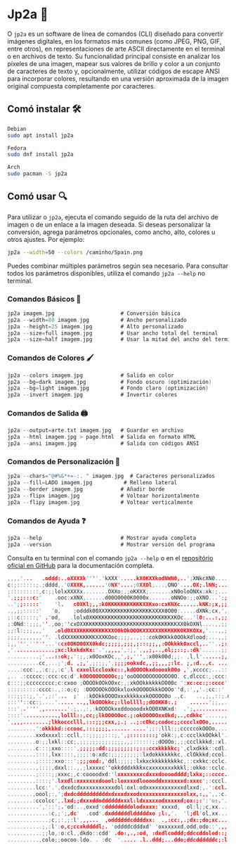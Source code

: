 # Jp2a 🎨

O ``` jp2a ``` es un software de línea de comandos (CLI) diseñado para convertir imágenes digitales, en los formatos más comunes (como JPEG, PNG, GIF, entre otros), en representaciones de arte ASCII directamente en el terminal o en archivos de texto. Su funcionalidad principal consiste en analizar los píxeles de una imagen, mapear sus valores de brillo y color a un conjunto de caracteres de texto y, opcionalmente, utilizar códigos de escape ANSI para incorporar colores, resultando en una versión aproximada de la imagen original compuesta completamente por caracteres.

## Comó instalar 🛠

```bash
Debian
sudo apt install jp2a
```
```bash
Fedora
sudo dnf install jp2a
```
```bash
Arch
sudo pacman -S jp2a
```
## Comó usar 🔍

Para utilizar o ```jp2a```, ejecuta el comando seguido de la ruta del archivo de imagen o de un enlace a la imagen deseada. Si deseas personalizar la conversión, agrega parámetros opcionales, como ancho, alto, colores u otros ajustes. Por ejemplo:

```bash
jp2a --width=50 --colors /caminho/Spain.png
```
Puedes combinar múltiples parámetros según sea necesario. Para consultar todos los parámetros disponibles, utiliza el comando ```jp2a --help``` no terminal.

### Comandos Básicos 🧰
```c
jp2a imagem.jpg                     # Conversión básica
jp2a --width=80 imagem.jpg          # Ancho personalizado
jp2a --height=25 imagem.jpg         # Alto personalizado
jp2a --size=full imagem.jpg         # Usar ancho total del terminal
jp2a --size=half imagem.jpg         # Usar la mitad del ancho del terminal
```
### Comandos de Colores 🖌️
```c
jp2a --colors imagem.jpg            # Salida en color
jp2a --bg=dark imagem.jpg           # Fondo oscuro (optimización)
jp2a --bg=light imagem.jpg          # Fondo claro (optimización)
jp2a --invert imagem.jpg            # Invertir colores
```
### Comandos de Salida 🖨️
```c
jp2a --output=arte.txt imagem.jpg   # Guardar en archivo
jp2a --html imagem.jpg > page.html  # Salida en formato HTML
jp2a --ansi imagem.jpg              # Salida con códigos ANSI
```
### Comandos de Personalización 🧩
```c
jp2a --chars="@#%&*+=-:. " imagem.jpg  # Caracteres personalizados
jp2a --fill=LADO imagem.jpg          # Relleno lateral
jp2a --border imagem.jpg            # Añadir borde
jp2a --flipx imagem.jpg             # Voltear horizontalmente
jp2a --flipy imagem.jpg             # Voltear verticalmente
```
### Comandos de Ayuda ❓
```c
jp2a --help                         # Mostrar ayuda completa
jp2a --version                      # Mostrar versión del programa
```


Consulta en tu terminal con el comando ``` jp2a --help ``` o en el <a href="https://github.com/cslarsen/jp2a">repositório oficial en GitHub</a> para la documentación completa.


```c
,,,,'...   .oddd:..oXXXXk''''.'kXXX'.....kX0KXXkodNWN0,..';XNkcXN0....:;dXXO;     
c:;::::::;.;dddd,.'OXXXK,......'0NX'....;0XXOl,...,ONO'....OX;.lNN;...;,o0NX;     
;:::::::::,c:;;lolxXXXXx........OXXo;,;oKXXX;.......xN0oloONXx:xk:;...':dONN,  ...
',;;;:::c:'    .ooc:xXNX,......d00O0000K0000x.......oNNOo:;;oXNO...';;',cxko......
..';;:::::'    'l.   c0XKl;,,:k0KKKKKKKKKKKXXKxo:cxKNXc......kNK:;x,;;,..lx,....''
.,,;;:::::'   'o,    ;odddk00XXXKKKKKKKKKKKKKKXXXX0O00:.....dXNk;cx,',,..;;....'',
;::c:::::;' .'od,   .lolx0XKKKKKKKKKKKKKKKKKKKKKKKKKXKOc...'l0:...:,;;;;..........
;:ONd::;;;,''.,oo;''cxOXXKKKKKKKKKKKKKKKKKKKKKKKKKKKKKXX0kOXNl....,,;;::'.........
;;:l:;;;,,,'   .old0XXXKKKKKKKKKXXO0kOkOOOKXXXXXXKKKKKK0KXKOXx,'...,,;;;,.........
;;;;,,,,,,,''. .ldXXXKKKKKKKXXXKOoc;;;;,.,;::cok0KKkk0OOkXdlood;...,,;;;;......l0'
;,,'''.'''''...'ccx0OKO00XX0kdc;;;;;,;;;,;:::;;,,:OOkkkk0xccl,..''..;:;;;,......'.
,'.............;xc:lkxkdxKx:'.',,,,,',:;,',,,;,..,ol;;::;.:dk'......;;::::'.......
..........;'...::ok;.':;,;x0OoxKOc,,',;,''',:x00k00d;,;. ,l,l'......;,...;........
..........cc,...;';d. ,;,',;;;;,',;;;;ookxdc,,;;,,,;:lc. ;,:d..,c. ......;........
....:ccc:,,:c:;,:c',l cxxollccloxkc::,kdOOOOkxdoooxk00o ,',xcccc;...::...',.......
,.. .:ccccc;:ccc:cc;d'.kOOOOOOOOOOc;;'ooOOOOOOOOOOOO0O. c,dlccc:,;ccc:....:. .....
c:::;;ccccccccc;c:cxoo ;OOOOkOOkOOxc;,;xkOOkkkkkkOO00c ':xc:cc:;:cccc'. ..;'.cccc,
::::::::::cccc:.,::o;c; :OOOOOOkOOOkxloxkOOOOOkkkOOOo''d,:',,'.;cc::' . ..';.:c;..
:::;;::;,'.',;:'...  ;' .:kOOkkOOOOxxxkkkkxxkOOOOO0o .,c.   ..,;,,::;.dl...:.,:,:c
:::''::cc:;....'..... ..,,lkOOOkkc;:llollll;;dO0KK0:.;    ......';;,,.:o...;,.cccc
:::'..'''',,.......'.;,.,:,:kOOOOkxxddoooodxkOO0XNKxd:  .';,..........;x....:.:ccc
::::'...........,lolll::,cc;;lkOOOOOoc.;:okOOOOOxxOkd;..,cdkkc'.....,, .. ..:.'ccc
',,,,........;lkkoccclll,:::;;;cxx,;.; ..;:cOkc;codoc;;cccclxOOo,.....  . ..,,.ccc
.........':okkkkd::ccooc,:::;;;;,...... ....';;:;lll:;;cccccokOOOo,.... ck'..:.;cc
.........xxdxxxxl::ccll,::;;;;;:::;,',;::::::::;'okk:;,c:ccclkkOOkkl'.. ;K...:...'
.........o:;;lxkl::cc;,;;;;;;;;;;;;;;,,;::::::;;dOOOo;,;;ccclkkkd;:xl....k...,;..,
.........c:::;xxo::::',;;;;;:dd:;;;;;;;;:;:::ccxkkkkkc;',clxdkkk::cdl....x. ..:...
.........::::,lxx::::,;;;;:o:xdc:;;;;;;;;;:lxdokkkkkkkc,.clOkkkd;ccol... ';...;'.:
.........;:::::xxo:::';;;;oxd:,'ddl:;;;;:lxkxckkkkkkkkkc,::cxkkc:cclc.... ....';.;
.........,::::,dxxl::.,,;lxxxxc''okkdddxkkkxcxxxxxxxxkkkl;:okko::cclc....  ....c..
.........;::::;;xxxc;,c:coooodxd:'lxxxxxxxxcdxxxdoooodddd;lxkx;::cccc..... . ..;,.
.........::::;'.lxxdl:xxxxxxxdoool:loxxxxdlooooddxxxxxxxd:xxxc';:cccl..... d:...:.
.........lcc:'.',dxxdcdxxxxxxxxxxxdol:oxl:odxxxxxxxxxxxxdlxxd;,.':ccl..... :c ..:.
........,oool;:,';dxdcddddddddddxdxxxdxxodxxxxxxxxxxxxxxolxx,:,,',,:c......:d.,l;'
........:ccolcc',.lxd;;dxxxddoddddddxxxl:ldxxxxxodxxxxxd;ox:;:':'o:.'...... '.':.;
..........','::';.'od:..,oxxd'cddddddddolodxxxx:'xxxxd,  ol:l;;c,xx........  . ..;
.............:c,;';,dc'  .cod'.dxddddddldddddxo ;l:,'.  'l;dl'ol,xx......... '. .'
.............;c,;:,;:l',,,...  ,oddddddcddddxx:  .,:cc:,.;dx:;do;xc......... :c ..
...........;,:l':o,c;ccxkddddl;. 'oddddcdddxd' 'oxxxxxxd,odd,odo::',,,...... .c ..
...........;;lo,:o:cl,,dkdo::cdd' .do:,.,:od, :dxdlcoddd;ddccddolod::;.....,..c  .
..........,colo;;oocoo.ldo. . :dc  '..... .l..ddd;...ddo;ddcddddddc;:l....::, ;. .
```
